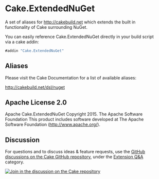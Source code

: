 # Cake.ExtendedNuGet
A set of aliases for http://cakebuild.net which extends the built in functionality of Cake surrounding NuGet.


You can easily reference Cake.ExtendedNuGet directly in your build script via a cake addin:

```csharp
#addin "Cake.ExtendedNuGet"
```

## Aliases

Please visit the Cake Documentation for a list of available aliases:

http://cakebuild.net/dsl/nuget


## Apache License 2.0
Apache Cake.ExtendedNuGet Copyright 2015. The Apache Software Foundation This product includes software developed at The Apache Software Foundation (http://www.apache.org/).

## Discussion

For questions and to discuss ideas & feature requests, use the [GitHub discussions on the Cake GitHub repository](https://github.com/cake-build/cake/discussions), under the [Extension Q&A](https://github.com/cake-build/cake/discussions/categories/extension-q-a) category.

[![Join in the discussion on the Cake repository](https://img.shields.io/badge/GitHub-Discussions-green?logo=github)](https://github.com/cake-build/cake/discussions)
